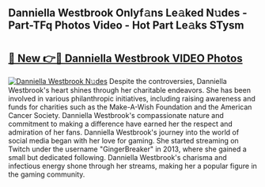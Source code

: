 ## Danniella Westbrook Onlyf𝚊ns Le𝚊ked N𝚞des - Part-TFq Photos Video - Hot Part Le𝚊ks STysm

# <h2><a href="http://ab99257.deff.icu/?id=Danniella+Westbrook">🔗 New 👉🔴 Danniella Westbrook VIDEO Photos</a></h2>

[![Danniella Westbrook N𝚞des](https://i.imgur.com/rIISA9y.gif)](http://ab99257.deff.icu/?id=Danniella+Westbrook)
Despite the controversies, Danniella Westbrook's heart shines through her charitable endeavors. She has been involved in various philanthropic initiatives, including raising awareness and funds for charities such as the Make-A-Wish Foundation and the American Cancer Society. Danniella Westbrook's compassionate nature and commitment to making a difference have earned her the respect and admiration of her fans. Danniella Westbrook's journey into the world of social media began with her love for gaming. She started streaming on Twitch under the username "GingerBreaker" in 2013, where she gained a small but dedicated following. Danniella Westbrook's charisma and infectious energy shone through her streams, making her a popular figure in the gaming community.
